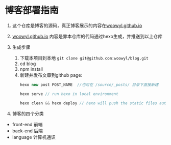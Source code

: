 # 博客部署指南

1. 这个仓库是博客的源码，真正博客展示的内容在[woowyl.github.io](https://github.com/woowyl/woowyl.github.io) 

2. [woowyl.github.io](https://github.com/woowyl/woowyl.github.io) 内容是靠本仓库的代码通过hexo生成，并推送到以上仓库

3. 生成步骤
   1. 下载本项目到本地
   `git clone git@github.com:woowyl/blog.git`
   2. cd blog
   3. npm install
   4. 新建并发布文章到github page:
      ``` js
      hexo new post POST_NAME  //也可在 /source/_posts/ 目录下直接新建

      hexo serve // run hexo in local environment
      
      hexo clean && hexo deploy // hexo will push the static files automatically into the specific branch(gh-pages) of your repo!
      ```

4. 博客的四个分类
 - front-end  前端
 - back-end  后端
 - language  计算机通识

